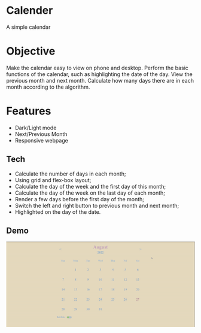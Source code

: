 # Calender
A simple calendar
# Objective
Make the calendar easy to view on phone and desktop. Perform the basic functions of the calendar, such as highlighting the date of the day. View the previous month and next month. Calculate how many days there are in each month according to the algorithm.
# Features
- Dark/Light mode
- Next/Previous Month
- Responsive webpage
## Tech
- Calculate the number of days in each month;
- Using grid and flex-box layout;
- Calculate the day of the week and the first day of this month;
- Calculate the day of the week on the last day of each month;
- Render a few days before the first day of the month;
- Switch the left and right button to previous month and next month;
- Highlighted on the day of the date.

## Demo                                                     
![image](https://github.com/AuroraDai/Calender/blob/main/gif/calen.gif)
